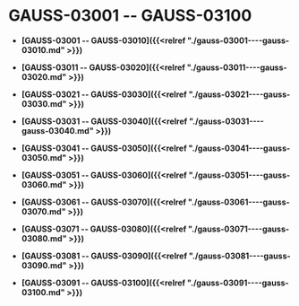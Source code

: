 # GAUSS-03001 -- GAUSS-03100<a name="ZH-CN_TOPIC_0302073060"></a>

-   **[GAUSS-03001 -- GAUSS-03010]({{<relref "./gauss-03001----gauss-03010.md" >}})**  

-   **[GAUSS-03011 -- GAUSS-03020]({{<relref "./gauss-03011----gauss-03020.md" >}})**  

-   **[GAUSS-03021 -- GAUSS-03030]({{<relref "./gauss-03021----gauss-03030.md" >}})**  

-   **[GAUSS-03031 -- GAUSS-03040]({{<relref "./gauss-03031----gauss-03040.md" >}})**  

-   **[GAUSS-03041 -- GAUSS-03050]({{<relref "./gauss-03041----gauss-03050.md" >}})**  

-   **[GAUSS-03051 -- GAUSS-03060]({{<relref "./gauss-03051----gauss-03060.md" >}})**  

-   **[GAUSS-03061 -- GAUSS-03070]({{<relref "./gauss-03061----gauss-03070.md" >}})**  

-   **[GAUSS-03071 -- GAUSS-03080]({{<relref "./gauss-03071----gauss-03080.md" >}})**  

-   **[GAUSS-03081 -- GAUSS-03090]({{<relref "./gauss-03081----gauss-03090.md" >}})**  

-   **[GAUSS-03091 -- GAUSS-03100]({{<relref "./gauss-03091----gauss-03100.md" >}})**  


